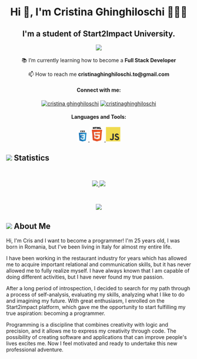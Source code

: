 <h1 align="center">Hi 👋, I'm Cristina Ghinghiloschi 👩🏻‍💻</h1>
<h2 align="center">I'm a student of Start2Impact University.</h2>

<p align="center"><img src="https://profile-counter.glitch.me/{CrisGhinghi}/count.svg"></p>

<p align="center">📚 I’m currently learning how to become a <strong>Full Stack Developer</strong></p>
<p align="center">📫 How to reach me <strong>cristinaghinghiloschi.to@gmail.com</strong></p>

<h4 align="center">Connect with me:</h4>
<p align="center">
<a href="https://linkedin.com/in/cristina ghinghiloschi" target="blank"><img align="center" src="https://raw.githubusercontent.com/rahuldkjain/github-profile-readme-generator/master/src/images/icons/Social/linked-in-alt.svg" alt="cristina ghinghiloschi" height="30" width="40" /></a>
<a href="https://instagram.com/cristinaghinghiloschi" target="blank"><img align="center" src="https://raw.githubusercontent.com/rahuldkjain/github-profile-readme-generator/master/src/images/icons/Social/instagram.svg" alt="cristinaghinghiloschi" height="30" width="40" /></a>
</p>

<h4 align="center">Languages and Tools:</h4>
<p align="center"> <a href="https://www.w3schools.com/css/" target="_blank" rel="noreferrer"> <img src="https://raw.githubusercontent.com/devicons/devicon/master/icons/css3/css3-original-wordmark.svg" alt="css3" width="30" height="30"/> </a> <a href="https://www.w3.org/html/" target="_blank" rel="noreferrer"> <img src="https://raw.githubusercontent.com/devicons/devicon/master/icons/html5/html5-original-wordmark.svg" alt="html5" width="40" height="40"/> </a> <a href="https://developer.mozilla.org/en-US/docs/Web/JavaScript" target="_blank" rel="noreferrer"> <img src="https://raw.githubusercontent.com/devicons/devicon/master/icons/javascript/javascript-original.svg" alt="javascript" width="40" height="40"/> </a> </p>

## <img src="https://media4.giphy.com/media/MIGbtLZoVjbl0bYbAd/giphy.gif?cid=ecf05e472t2h0i8d7dcjaoau9iqtchhr899hxmpxzzgc7lyw&rid=giphy.gif" width="30"> Statistics

<br/>
<p align="center">
  <a href="http://CrisGhinghi.com/">
    <img width="45%" src="https://github-readme-stats.vercel.app/api?username=CrisGhinghi&show_icons=true&include_all_commits=true&theme=radical&hide_border=true">
    <img width="45%" src="https://github-readme-streak-stats.herokuapp.com/?user=CrisGhinghi&theme=radical&hide_border=true">		  
  </a>
</p>
<br>

<p align="center">
  <a href="http://CrisGhinghi.com/">
    <img width="45%" src="https://github-readme-stats.vercel.app/api/top-langs/?username=CrisGhinghi&theme=radical&bg_color=282828&hide_border=true&include_all_commits=true&count_private=true&layout=compact">
  </a>
</p>

## <img src="https://user-images.githubusercontent.com/82110564/189553856-2e7f8f30-80b4-484f-bfaa-9e5eb10f24e5.gif" width="30"> About Me
Hi, I'm Cris and I want to become a programmer! I'm 25 years old, I was born in Romania, but I've been living in Italy for almost my entire life.

I have been working in the restaurant industry for years which has allowed me to acquire important relational and communication skills, but it has never allowed me to fully realize myself. I have always known that I am capable of doing different activities, but I have never found my true passion. 

After a long period of introspection, I decided to search for my path through a process of self-analysis, evaluating my skills, analyzing what I like to do and imagining my future. With great enthusiasm, I enrolled on the Start2impact platform, which gave me the opportunity to start fulfilling my true aspiration: becoming a programmer. 

Programming is a discipline that combines creativity with logic and precision, and it allows me to express my creativity through code. The possibility of creating software and applications that can improve people's lives excites me. Now I feel motivated and ready to undertake this new professional adventure.
